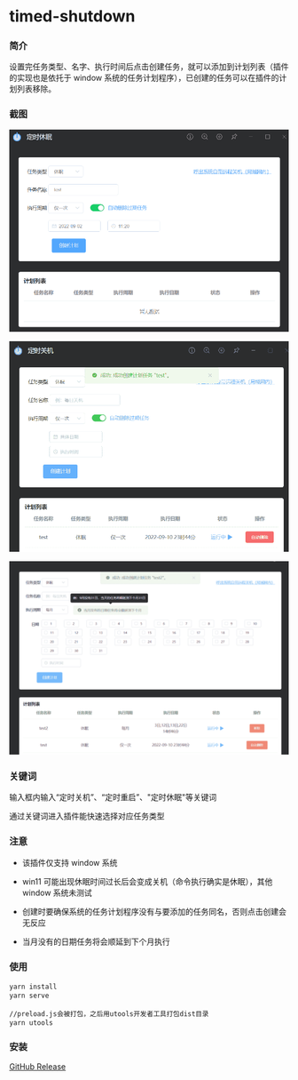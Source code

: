 # timed-shutdown

### 简介

设置完任务类型、名字、执行时间后点击创建任务，就可以添加到计划列表（插件的实现也是依托于 window 系统的任务计划程序），已创建的任务可以在插件的计划列表移除。

### 截图

![未添加](images/1662088739000.png)

![已添加](images/1662727502000.png)

![每月](images/1662727599000.png)

### 关键词

输入框内输入“定时关机”、“定时重启”、"定时休眠"等关键词

通过关键词进入插件能快速选择对应任务类型

### 注意

- 该插件仅支持 window 系统

- win11 可能出现休眠时间过长后会变成关机（命令执行确实是休眠），其他 window 系统未测试

- 创建时要确保系统的任务计划程序没有与要添加的任务同名，否则点击创建会无反应

- 当月没有的日期任务将会顺延到下个月执行

### 使用

```
yarn install
yarn serve

//preload.js会被打包，之后用utools开发者工具打包dist目录
yarn utools
```

### 安装

[GitHub Release](https://github.com/tk914/timed-shutdown/releases)